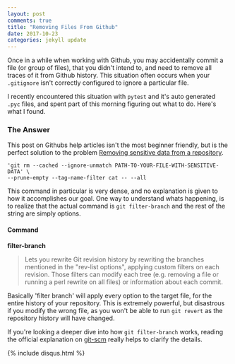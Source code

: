 ```yaml
---
layout: post
comments: true
title: "Removing Files From Github"
date: 2017-10-23
categories: jekyll update
---
```


Once in a while when working with Github, you may accidentally commit a file (or group of files), that you didn't intend to, and need to remove all traces of it from Github history. This situation often occurs when your `.gitignore` isn't correctly configured to ignore a particular file.

I recently encountered this situation with `pytest` and it's auto generated `.pyc` files, and spent part of this morning figuring out what to do. Here's what I found.

### The Answer

This post on Githubs help articles isn't the most beginner friendly, but is the perfect solution to the problem [Removing sensitive data from a repository](https://help.github.com/articles/removing-sensitive-data-from-a-repository/).

```git filter-branch --force --index-filter \
'git rm --cached --ignore-unmatch PATH-TO-YOUR-FILE-WITH-SENSITIVE-DATA' \
--prune-empty --tag-name-filter cat -- --all
```

This command in particular is very dense, and no explanation is given to how it accomplishes our goal.
One way to understand whats happening, is to realize that the actual command is `git filter-branch` and the rest of the string are simply options.

#### Command
__filter-branch__
>Lets you rewrite Git revision history by rewriting the branches mentioned in the "rev-list options", applying custom filters on each revision. Those filters can modify each tree (e.g. removing a file or running a perl rewrite on all files) or information about each commit.

Basically 'filter branch' will apply every option to the target file, for the entire history of your repository. This is extremely powerful, but disastrous if you modify the wrong file, as you won't be able to run `git revert` as the repository history will have changed.

If you're looking a deeper dive into how `git filter-branch` works, reading the official explanation on [git-scm](https://git-scm.com/docs/git-filter-branch) really helps to clarify the details.

{% include disqus.html %}
